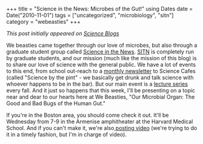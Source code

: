 +++
title = "Science in the News: Microbes of the Gut!"
using Dates
date = Date("2010-11-01")
tags = ["uncategorized", "microbiology", "sitn"]
category = "webeasties"
+++

_This post initially appeared on [Science Blogs](http://scienceblogs.com/webeasties)_

We beasties came together through our love of microbes, but also through a graduate student group called [Science in the News](sitn.hms.harvard.edu). [SITN](/tag/sitn) is completely run by graduate students, and our mission (much like the mission of this blog) is to share our love of science with the general public. We have a lot of events to this end, from school out-reach to a [monthly newsletter](https://sitn.hms.harvard.edu/sitn-flash/) to Science Cafes (called "Science by the pint" - we basically get drunk and talk science with whoever happens to be in the bar). But our main event is a [lecture series](https://sitn.hms.harvard.edu/sitn-seminars/) every fall. 
And it just so happens that this week, I'll be presenting on a topic near and dear to our hearts here at We Beasties, "Our Microbial Organ: The Good and Bad Bugs of the Human Gut."

If you're in the Boston area, you should come check it out. It'll be Wednesday from 7-9 in the Armenise amphitheater at the Harvard Medical School. And if you can't make it, we're also[ posting video](https://sitn.hms.harvard.edu/seminar-archive-2010/) (we're trying to do it in a timely fashion, but I'm in charge of video). 

      
  
